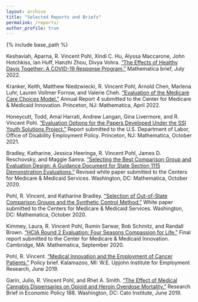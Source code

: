 ```yaml
---
layout: archive
title: "Selected Reports and Briefs"
permalink: /reports/
author_profile: true
---
```


{% include base_path %}

Keshaviah, Aparna, R. Vincent Pohl, Xindi C. Hu, Alyssa Maccarone, John Hotchkiss, Ian Huff, Hanzhi Zhou, Divya Vohra. [“The Effects of
Healthy Davis Together: A COVID-19 Response Program.”](https://www.mathematica.org/download-media?MediaItemId={7AED3094-1DFB-4372-8941-126B552E7A1A}) Mathematica brief, July 2022. 

Kranker, Keith, Matthew Niedzwiecki, R. Vincent Pohl, Arnold Chen, Marlena Luhr, Lauren Vollmer Forrow, and Valerie Cheh. [“Evaluation of the Medicare Care Choices Model.”](https://innovation.cms.gov/data-and-reports/2022/mccm-fourth-annrpt) Annual Report 4 submitted to the Center for Medicare & Medicaid Innovation. Princeton, NJ: Mathematica, April 2022.

Honeycutt, Todd, Amal Harrati, Andrew Langan, Gina Livermore, and R. Vincent Pohl. [“Evaluation Options for the Papers Developed Under the SSI Youth Solutions Project.”](https://www.mathematica.org/download-media?MediaItemId={D16252B7-1F81-4AE6-8577-3802A2F95B28}) Report submitted to the U.S. Department of Labor, Office of Disability Employment Policy. Princeton, NJ: Mathematica, October 2021.

Bradley, Katharine, Jessica Heeringa, R. Vincent Pohl, James D. Reschovsky, and Maggie Samra. [“Selecting the Best Comparison Group and Evaluation Design: A Guidance Document for State Section 1115 Demonstration Evaluations.”](https://www.medicaid.gov/medicaid/section-1115-demo/downloads/evaluation-reports/comparison-grp-eval-dsgn.pdf) Revised white paper submitted to the Centers for Medicare & Medicaid Services. Washington, DC: Mathematica, October 2020.

Pohl, R. Vincent, and Katharine Bradley. [“Selection of Out-of-State Comparison Groups and the Synthetic Control Method.”](https://www.medicaid.gov/medicaid/section-1115-demo/downloads/evaluation-reports/outofstate-comp.pdf) White paper submitted to the Centers for Medicare & Medicaid Services. Washington, DC: Mathematica, October 2020.

Kimmey, Laura, R. Vincent Pohl, Rumin Sarwar, Bob Schmitz, and Randall Brown. [“HCIA Round 2 Evaluation: Four Seasons Compassion for Life.”](http://rvpohl.github.io/files/KimmeyPohlSawarSchmitzBrown_HCIA2.pdf) Final report submitted to the Center for Medicare & Medicaid Innovation. Cambridge, MA: Mathematica, September 2020.

Pohl, R. Vincent. [“Medical Innovation and the Employment of Cancer Patients.”](https://research.upjohn.org/cgi/viewcontent.cgi?article=1285&context=empl_research) Policy brief. Kalamazoo, MI: W.E. Upjohn Institute for Employment Research, June 2019.

Garin, Julio, R. Vincent Pohl, and Rhet A. Smith. [“The Effect of Medical Cannabis Dispensaries on Opioid and Heroin Overdose Mortality.”](https://www.cato.org/sites/cato.org/files/pubs/pdf/rb168.pdf) Research Brief in Economic Policy 168. Washington, DC: Cato Institute, June 2019.
